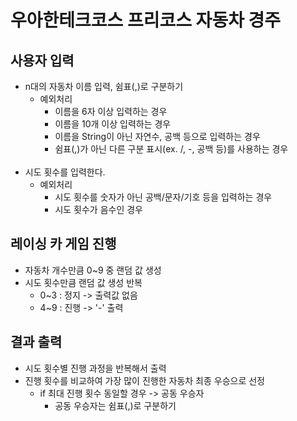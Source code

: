 # 우아한테크코스 프리코스 자동차 경주

## 사용자 입력
+ n대의 자동차 이름 입력, 쉼표(,)로 구분하기
    + 예외처리
        + 이름을 6자 이상 입력하는 경우
        + 이름을 10개 이상 입력하는 경우
        + 이름을 String이 아닌 자연수, 공백 등으로 입력하는 경우
        + 쉼표(,)가 아닌 다른 구분 표시(ex. /, -, 공백 등)를 사용하는 경우
          <br>
          <br>
+ 시도 횟수를 입력한다.
    + 예외처리
        + 시도 횟수를 숫자가 아닌 공백/문자/기호 등을 입력하는 경우
        + 시도 횟수가 음수인 경우

## 레이싱 카 게임 진행
+ 자동차 개수만큼 0~9 중 랜덤 값 생성
+ 시도 횟수만큼 랜덤 값 생성 반복
    + 0~3 : 정지 -> 출력값 없음
    + 4~9 : 진행 -> '-' 출력

## 결과 출력
+ 시도 횟수별 진행 과정을 반복해서 출력
+ 진행 횟수를 비교하여 가장 많이 진행한 자동차 최종 우승으로 선정
    + if 최대 진행 횟수 동일할 경우 -> 공동 우승자
        + 공동 우승자는 쉼표(,)로 구분하기